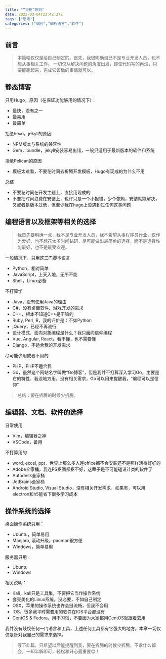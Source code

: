 ```yaml
---
title: "“只用”原则"
date: 2022-03-04T23:42:27Z
tags: ["思考"]
categories: ["编程","编程语言","软件"]
---
```

## 前言

> 本篇幅仅仅是给自己制定的。首先，我很明确自己不是专业开发人员，也不想从事相关工作。
> 一切仅从解决问题的角度出发，即使代码写的再烂，只要能跑起来，完成它该做的事情就可以。

## 静态博客

只用Hugo，原因（在保证功能够用的情况下）：
 - 最快，没有之一
 - 最易用
 - 最简单

拒绝hexo，jekyll的原因
 - NPM版本与系统的兼容性
 - Gem，bundle，jekyll安装容易出错，一般只适用于最新版本的软件和系统

拒绝Pelican的原因
 - 模板太难看，不要花时间去折腾开发模板，Hugo有现成的为什么不用

总结
 - 不要花时间在开发主题上，直接用现成的
 - 不要把时间浪费在安装上，也许只是一个小报错，少个依赖，安装就能解决，又或者是版本过低，但至少我在hugo上没遇到过任何这类问题

 ## 编程语言以及框架等相关的选择

> 我首先要明确一点，我不是专业开发人员，我不希望从事程序员行业，仅作为爱好，也不想花太多时间钻研，尽可能做出最简单的选择，而不是选择性能最好，也不是最受欢迎。

 一般情况下，只用这三门脚本语言
 - Python，相对简单
 - JavaScript，上天入地，无所不能
 - Shell，Linux必备

 不打算学
 - Java，没有使用Java的理由
 - C#，没有桌面软件、游戏开发的需求
 - C++，根本不知道C++是干嘛的
 - Ruby, Perl, R，我的评价是：不如Python
 - jQuery，已经不再流行
 - 设计模式，面向对象编程是什么？我只面向信仰编程
 - Vue, Angular, React，看不懂，也不需要懂
 - Django，不适合我的开发需求

尽可能少用或者不用的
 - PHP，PHP不适合我
 - Go，虽然这个网站名字叫做“Go博客”，但是我并不打算深入学习Go，主要是它的特性，我没地方用，没有相关需求，Go可以用来提醒我，“编程可以是信仰”

> 总结：要在折腾的时候少折腾。

## 编辑器、文档、软件的选择

 日常使用
 - Vim，编辑器之神
 - VSCode，备用

不打算用的
 - word, excel, ppt，世界上那么多人连office都不会安装还不是照样活得好好的
 - Adobe全家桶，我连PS抠图都抠不好，这辈子是不可能碰设计类的软件了
 - Autodesk全家桶
 - JetBrains全家桶
 - Android Studio, Visual Studio，没有相关开发需求，如果有，可以用electron和h5能省下很多学习成本

## 操作系统的选择

桌面操作系统只用：
 - Ubuntu，简单易用
 - Manjaro, 滚动升级，pacman很方便
 - Windows，简单易用

服务器只用：
 - Ubuntu
 - Windows

相关说明：
 - Kali，kali只是工具集，不要把它当作操作系统
 - 套壳美化的Linux系统，没必要，不如自己制定
 - OSX，苹果的操作系统也许会挺流畅，但我不会用
 - IOS，很多我平时需要用的软件在IOS平台都没有
 - CentOS & Fedora，用不习惯，不要因为大家都用CentOS就跟着去用


我并没有歧视任何一门语言和工具，上述任何工具都有它强大的地方，本章一切仅仅是针对我自己的需求来选择。

> 写下此篇，只希望以后能提醒到我，要在折腾的时候少折腾，不求什么都会，一知半解即可，轻松和开心最重要😊！
